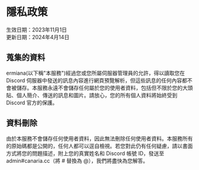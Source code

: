 # 隱私政策
生效日期：2023年11月1日  
更新日期：2024年4月14日

## 蒐集的資料
ermiana(以下稱"本服務")經過您或您所屬伺服器管理員的允許，得以讀取您在 Discord 伺服器中發送的訊息內容進行網頁預覽解析，但這些訊息的任何內容都不會被儲存。本服務永遠不會儲存任何屬於您的使用者資料，包括但不限於您的大頭貼、個人簡介、傳送的訊息和圖片。請放心，您的所有個人資料將始終受到 Discord 官方的保護。

## 資料刪除
由於本服務不會儲存任何使用者資料，因此無法刪除任何使用者資料。本服務所有的原始碼都是公開的，任何人都可以逕自檢視。若您對此仍有任何疑慮，請以書面方式將您的問題描述，附上您的真實姓名和 Discord 帳號 ID，發送至 admin#canaria.cc（將 # 替換為 @），我們將盡快為您解答。
